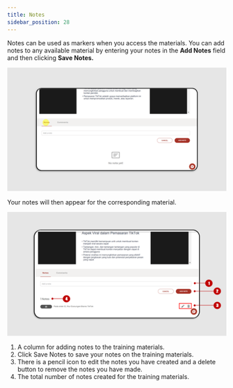 ```yaml
---
title: Notes
sidebar_position: 28
---
```

Notes can be used as markers when you access the materials. You can add notes to any available material by entering your notes in the **Add Notes** field and then clicking **Save Notes.**

![](/img/note-eng-2.png)

Your notes will then appear for the corresponding material.

![](/img/note-eng-1.png)

1. A column for adding notes to the training materials.
2. Click Save Notes to save your notes on the training materials.
3. There is a pencil icon to edit the notes you have created and a delete button to remove the notes you have made.
4. The total number of notes created for the training materials.
